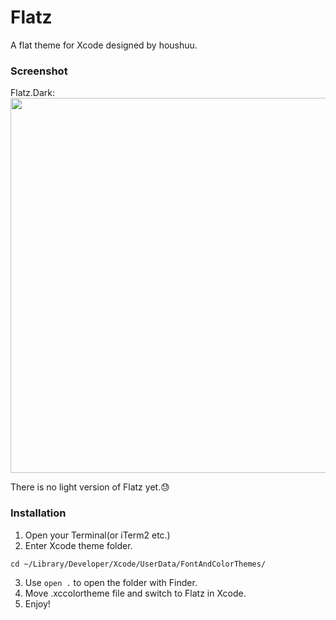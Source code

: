 # Flatz
A flat theme for Xcode designed by houshuu.
### Screenshot
Flatz.Dark:
<img src="https://cdn.rawgit.com/houshuu/Flatz-Xcode-Theme/master/Res/Flatz-theme.jpeg" width="600px"/>

There is no light version of Flatz yet.😓
### Installation
1. Open your Terminal(or iTerm2 etc.)
2. Enter Xcode theme folder.
 ```
cd ~/Library/Developer/Xcode/UserData/FontAndColorThemes/
```
3. Use `open .` to open the folder with Finder.
4. Move .xccolortheme file and switch to Flatz in Xcode.
5. Enjoy!
